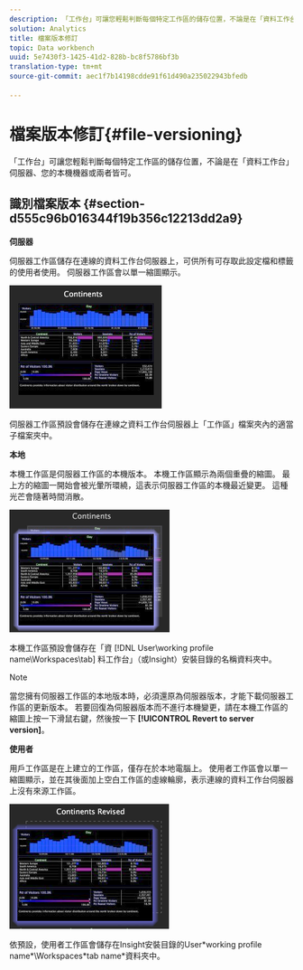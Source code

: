 ```yaml
---
description: 「工作台」可讓您輕鬆判斷每個特定工作區的儲存位置，不論是在「資料工作台」伺服器、您的本機機器或兩者皆可。
solution: Analytics
title: 檔案版本修訂
topic: Data workbench
uuid: 5e7430f3-1425-41d2-828b-bc8f5786bf3b
translation-type: tm+mt
source-git-commit: aec1f7b14198cdde91f61d490a235022943bfedb

---
```



# 檔案版本修訂{#file-versioning}

「工作台」可讓您輕鬆判斷每個特定工作區的儲存位置，不論是在「資料工作台」伺服器、您的本機機器或兩者皆可。

## 識別檔案版本 {#section-d555c96b016344f19b356c12213dd2a9}

**伺服器**

伺服器工作區儲存在連線的資料工作台伺服器上，可供所有可存取此設定檔和標籤的使用者使用。 伺服器工作區會以單一縮圖顯示。

![](assets/wsp_thumb_server.png)

伺服器工作區預設會儲存在連線之資料工作台伺服器上「工作區」檔案夾內的適當子檔案夾中。

**本地**

本機工作區是伺服器工作區的本機版本。 本機工作區顯示為兩個重疊的縮圖。 最上方的縮圖一開始會被光暈所環繞，這表示伺服器工作區的本機最近變更。 這種光芒會隨著時間消散。

![](assets/wsp_thumb_local.png)

本機工作區預設會儲存在「資 [!DNL User\working profile name\Workspaces\tab] 料工作台」（或Insight）安裝目錄的名稱資料夾中。

>[!NOTE]
>
>當您擁有伺服器工作區的本地版本時，必須還原為伺服器版本，才能下載伺服器工作區的更新版本。 若要回復為伺服器版本而不進行本機變更，請在本機工作區的縮圖上按一下滑鼠右鍵，然後按一下 **[!UICONTROL Revert to server version]**。

**使用者**

用戶工作區是在上建立的工作區，僅存在於本地電腦上。 使用者工作區會以單一縮圖顯示，並在其後面加上空白工作區的虛線輪廓，表示連線的資料工作台伺服器上沒有來源工作區。

![](assets/wsp_thumb_user.png)

依預設，使用者工作區會儲存在Insight安裝目錄的User\*working profile name*\Workspaces\*tab name*資料夾中。
